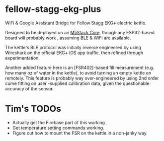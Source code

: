 # fellow-stagg-ekg-plus

WiFi & Google Assistant Bridge for Fellow Stagg EKG+ electric kettle.

Designed to be deployed on an [M5Stack Core](https://m5stack.com/collections/m5-core/products/basic-core-iot-development-kit), though any ESP32-based board will probably work
, assuming BLE & WiFi are available.

The kettle's BLE protocol was initially reverse engineered by using Wireshark on
the official EKG+ iOS app traffic, then refined through experimentation.

Another added feature here is an [FSR402]-based fill measurement (e.g. how many 
oz of water in the kettle), to avoid turning an empty kettle on remotely. This 
feature is probably way over-engineered by using 2nd order curve fitting on user
-supplied calibration data, given the questionable accuracy of the sensor.

# Tim's TODOs

* Actually get the Firebase part of this working
* Get temperature setting commands working.
* Figure out how to mount the FSR on the kettle in a non-janky way.